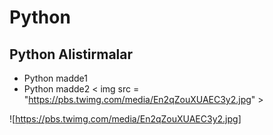 # Python
## Python Alistirmalar
- Python madde1
- Python madde2
< img src = "https://pbs.twimg.com/media/En2qZouXUAEC3y2.jpg" >

![https://pbs.twimg.com/media/En2qZouXUAEC3y2.jpg]